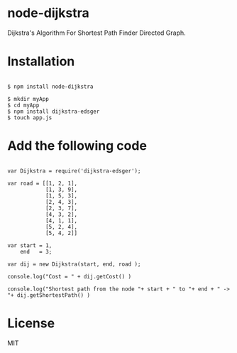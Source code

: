 # node-dijkstra

Dijkstra's Algorithm For Shortest Path Finder Directed Graph.

# Installation

```

$ npm install node-dijkstra

```


```
$ mkdir myApp
$ cd myApp
$ npm install dijkstra-edsger
$ touch app.js 
```

# Add the following code

```

var Dijkstra = require('dijkstra-edsger');

var road = [[1, 2, 1],
            [1, 3, 9],
            [1, 5, 3],
            [2, 4, 3],
            [2, 3, 7],
            [4, 3, 2],
            [4, 1, 1],
            [5, 2, 4],
            [5, 4, 2]]

var start = 1, 
    end   = 3;

var dij = new Dijkstra(start, end, road );

console.log("Cost = " + dij.getCost() )

console.log("Shortest path from the node "+ start + " to "+ end + " -> "+ dij.getShortestPath() )

```

# License

MIT